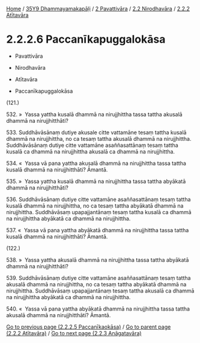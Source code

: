
[Home](/) / [35Y9 Dhammayamakapāḷi](../../...md) / [2 Pavattivāra](../...md) / [2.2 Nirodhavāra](...md) / [2.2.2 Atītavāra](../35Y9/2/2.2/2.2.2.md)

# 2.2.2.6 Paccanīkapuggalokāsa

* Pavattivāra

* Nirodhavāra

* Atītavāra

* Paccanīkapuggalokāsa

(121.)

532\. »  Yassa yattha kusalā dhammā na nirujjhittha tassa tattha akusalā dhammā na nirujjhitthāti?

533\. Suddhāvāsānaṃ dutiye akusale citte vattamāne tesaṃ tattha kusalā dhammā na nirujjhittha, no ca tesaṃ tattha akusalā dhammā na nirujjhittha. Suddhāvāsānaṃ dutiye citte vattamāne asaññasattānaṃ tesaṃ tattha kusalā ca dhammā na nirujjhittha akusalā ca dhammā na nirujjhittha.

534\. «  Yassa vā pana yattha akusalā dhammā na nirujjhittha tassa tattha kusalā dhammā na nirujjhitthāti? Āmantā.

535\. »  Yassa yattha kusalā dhammā na nirujjhittha tassa tattha abyākatā dhammā na nirujjhitthāti?

536\. Suddhāvāsānaṃ dutiye citte vattamāne asaññasattānaṃ tesaṃ tattha kusalā dhammā na nirujjhittha, no ca tesaṃ tattha abyākatā dhammā na nirujjhittha. Suddhāvāsaṃ upapajjantānaṃ tesaṃ tattha kusalā ca dhammā na nirujjhittha abyākatā ca dhammā na nirujjhittha.

537\. «  Yassa vā pana yattha abyākatā dhammā na nirujjhittha tassa tattha kusalā dhammā na nirujjhitthāti? Āmantā.

(122.)

538\. »  Yassa yattha akusalā dhammā na nirujjhittha tassa tattha abyākatā dhammā na nirujjhitthāti?

539\. Suddhāvāsānaṃ dutiye citte vattamāne asaññasattānaṃ tesaṃ tattha akusalā dhammā na nirujjhittha, no ca tesaṃ tattha abyākatā dhammā na nirujjhittha. Suddhāvāsaṃ upapajjantānaṃ tesaṃ tattha akusalā ca dhammā na nirujjhittha abyākatā ca dhammā na nirujjhittha.

540\. «  Yassa vā pana yattha abyākatā dhammā na nirujjhittha tassa tattha akusalā dhammā na nirujjhitthāti? Āmantā.

[Go to previous page (2.2.2.5 Paccanīkaokāsa)](2.2.2.5.md) / [Go to parent page (2.2.2 Atītavāra)](../35Y9/2/2.2/2.2.2.md) / [Go to next page (2.2.3 Anāgatavāra)](../2.2.3.md)


